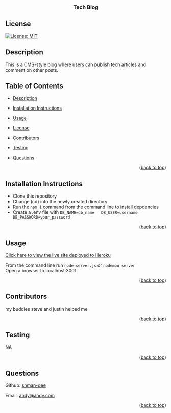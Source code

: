 <div id="top"></div>
    <h3 align="center">Tech Blog</h3>

## License

[![License: MIT](https://img.shields.io/badge/License-MIT-yellow.svg)](https://opensource.org/licenses/MIT)

## Description
This is a CMS-style blog where users can publish tech articles and comment on other posts.

## Table of Contents

- [Description](#description)
- [Installation Instructions](#installation-instructions)
- [Usage](#usage)
- [License](#license)
- [Contributors](#contributors)
- [Testing](#testing)
- [Questions](#questions)

  <p align="right">(<a href="#top">back to top</a>)</p>

## Installation Instructions

  <ul><li>Clone this repository </li><li>Change (cd) into the newly created directory</li><li>Run the <code>npm i</code> command from the command line to install depdencies</li><li>Create a .env file with <code>DB_NAME=db_name   DB_USER=username   DB_PASSWORD=your_password</code></li></ul>

  <p align="right">(<a href="#top">back to top</a>)</p>
  
## Usage

[Click here to view the live site deployed to Heroku](https://my-tech-blogjs22.herokuapp.com/)



From the command line run <code>node server.js</code> or <code>nodemon server</code>
<br>
Open a browser to localhost:3001


  <p align="right">(<a href="#top">back to top</a>)</p>
  
    
  ## Contributors

  my buddies steve and justin helped me

  <p align="right">(<a href="#top">back to top</a>)</p>

## Testing

NA

  <p align="right">(<a href="#top">back to top</a>)</p>

## Questions

Github: [shman-dee](https://github.com/shman-dee)<br/>

Email: [andy@andy.com](andy@andy.com)

  <p align="right">(<a href="#top">back to top</a>)</p>
